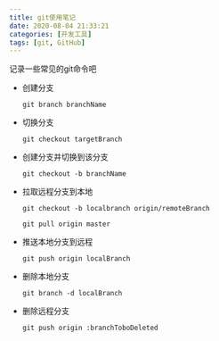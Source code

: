 ```yaml
---
title: git使用笔记
date: 2020-08-04 21:33:21
categories: [开发工具]
tags: [git, GitHub]
---
```


记录一些常见的git命令吧

<!--more-->

- 创建分支

  `git branch branchName`

- 切换分支

  `git checkout targetBranch`

- 创建分支并切换到该分支

  `git checkout -b branchName`

- 拉取远程分支到本地

  `git checkout -b localbranch origin/remoteBranch`

  `git pull origin master`

- 推送本地分支到远程

  `git push origin localBranch`

- 删除本地分支

  `git branch -d localBranch`

- 删除远程分支

  `git push origin :branchToboDeleted`

